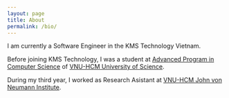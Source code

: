 ```yaml
---
layout: page
title: About
permalink: /bio/
---
```


I am currently a Software Engineer in the KMS Technology Vietnam.

Before joining KMS Technology, I was a student at [Advanced Program in Computer Science](http://www.apcs.hcmus.edu.vn/Default.aspx?alias=www.apcs.hcmus.edu.vn/en) of [VNU-HCM University of Science](http://www.hcmus.edu.vn/).

During my third year, I worked as Research Asistant at [VNU-HCM John von Neumann Institute](http://www.jvn.edu.vn/).